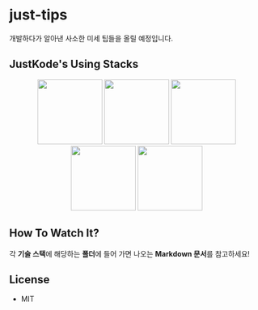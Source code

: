
# just-tips
개발하다가 알아낸 사소한 미세 팁들을 올릴 예정입니다.

## JustKode's Using Stacks
<p align="center">
    <img src="https://upload.wikimedia.org/wikipedia/commons/thumb/c/c3/Python-logo-notext.svg/1024px-Python-logo-notext.svg.png" height="128px" />
    <img src="https://xebialabs.com/wp-content/uploads/2018/10/django-logo.jpg" height="128px" />
    <img src="https://seeklogo.net/wp-content/uploads/2015/09/nodejs-logo-vector-download.jpg" height="128px"/>
    <img src="https://cdn4.iconfinder.com/data/icons/logos-3/600/React.js_logo-512.png" height="128px" />
    <img src="https://upload.wikimedia.org/wikipedia/commons/1/18/ISO_C%2B%2B_Logo.svg" height="128px" />
</p>

## How To Watch It?
각 **기술 스택**에 해당하는 **폴더**에 들어 가면 나오는 **Markdown 문서**를 참고하세요!

## License
- MIT